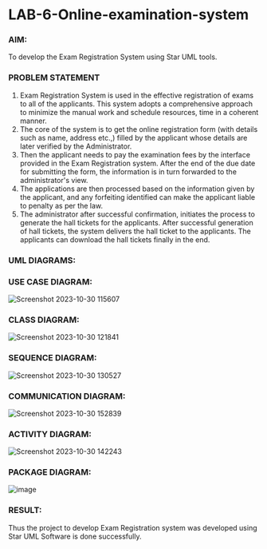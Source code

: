 # LAB-6-Online-examination-system
### AIM:
To develop the Exam Registration System using Star UML tools.
### PROBLEM STATEMENT
1. Exam Registration System is used in the effective registration of exams to all of the
applicants. This system adopts a comprehensive approach to minimize the manual work and
schedule resources, time in a coherent manner.
2. The core of the system is to get the online registration form (with details such as name,
address etc.,) filled by the applicant whose details are later verified by the Administrator.
3. Then the applicant needs to pay the examination fees by the interface provided in the
Exam Registration system. After the end of the due date for submitting the form, the
information is in turn forwarded to the administrator's view.
4. The applications are then processed based on the information given by the applicant,
and any forfeiting identified can make the applicant liable to penalty as per the law.
5. The administrator after successful confirmation, initiates the process to generate the
hall tickets for the applicants. After successful generation of hall tickets, the system delivers
the hall ticket to the applicants. The applicants can download the hall tickets finally in the end.
### UML DIAGRAMS:
### USE CASE DIAGRAM:
![Screenshot 2023-10-30 115607](https://github.com/balar2004/LAB-6-Online-examination-system/assets/118791778/2e891736-4c66-4ab8-80a4-55521bc2e7f5)
### CLASS DIAGRAM:
![Screenshot 2023-10-30 121841](https://github.com/balar2004/LAB-6-Online-examination-system/assets/118791778/0e275dec-ea33-41f8-b408-d6434c7bea9e)
### SEQUENCE DIAGRAM:
![Screenshot 2023-10-30 130527](https://github.com/balar2004/LAB-6-Online-examination-system/assets/118791778/85f72a1f-236b-4820-8a8f-42eba8dd4a82)
### COMMUNICATION DIAGRAM:
![Screenshot 2023-10-30 152839](https://github.com/balar2004/LAB-6-Online-examination-system/assets/118791778/bcac1a88-5374-4dca-95f1-6dc8f4bb6e0d)
### ACTIVITY DIAGRAM:
![Screenshot 2023-10-30 142243](https://github.com/balar2004/LAB-6-Online-examination-system/assets/118791778/0c605134-9fcd-451d-a59e-caa764366e5e)
### PACKAGE DIAGRAM:
![image](https://github.com/poojaanbu0/LAB-6-Online-examination-system/assets/119390329/98efa3b0-0e57-4162-87eb-ca48cd866186)



### RESULT:
Thus the project to develop Exam Registration system was developed using Star UML
Software is done successfully.
